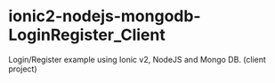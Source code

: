 # ionic2-nodejs-mongodb-LoginRegister_Client

Login/Register example using Ionic v2, NodeJS and Mongo DB. (client project)
